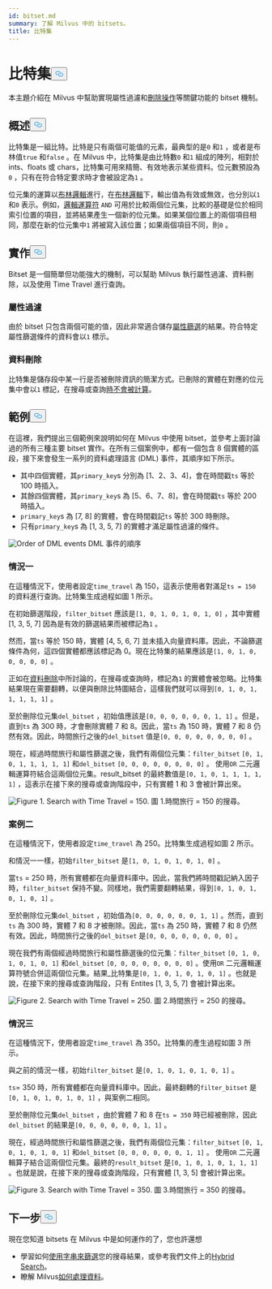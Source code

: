```yaml
---
id: bitset.md
summary: 了解 Milvus 中的 bitsets。
title: 比特集
---
```


<h1 id="Bitset" class="common-anchor-header">比特集<button data-href="#Bitset" class="anchor-icon" translate="no">
      <svg translate="no"
        aria-hidden="true"
        focusable="false"
        height="20"
        version="1.1"
        viewBox="0 0 16 16"
        width="16"
      >
        <path
          fill="#0092E4"
          fill-rule="evenodd"
          d="M4 9h1v1H4c-1.5 0-3-1.69-3-3.5S2.55 3 4 3h4c1.45 0 3 1.69 3 3.5 0 1.41-.91 2.72-2 3.25V8.59c.58-.45 1-1.27 1-2.09C10 5.22 8.98 4 8 4H4c-.98 0-2 1.22-2 2.5S3 9 4 9zm9-3h-1v1h1c1 0 2 1.22 2 2.5S13.98 12 13 12H9c-.98 0-2-1.22-2-2.5 0-.83.42-1.64 1-2.09V6.25c-1.09.53-2 1.84-2 3.25C6 11.31 7.55 13 9 13h4c1.45 0 3-1.69 3-3.5S14.5 6 13 6z"
        ></path>
      </svg>
    </button></h1><p>本主題介紹在 Milvus 中幫助實現屬性過濾和<a href="https://milvus.io/blog/2022-02-07-how-milvus-deletes-streaming-data-in-distributed-cluster.md">刪除操作</a>等關鍵功能的 bitset 機制。</p>
<h2 id="Overview" class="common-anchor-header">概述<button data-href="#Overview" class="anchor-icon" translate="no">
      <svg translate="no"
        aria-hidden="true"
        focusable="false"
        height="20"
        version="1.1"
        viewBox="0 0 16 16"
        width="16"
      >
        <path
          fill="#0092E4"
          fill-rule="evenodd"
          d="M4 9h1v1H4c-1.5 0-3-1.69-3-3.5S2.55 3 4 3h4c1.45 0 3 1.69 3 3.5 0 1.41-.91 2.72-2 3.25V8.59c.58-.45 1-1.27 1-2.09C10 5.22 8.98 4 8 4H4c-.98 0-2 1.22-2 2.5S3 9 4 9zm9-3h-1v1h1c1 0 2 1.22 2 2.5S13.98 12 13 12H9c-.98 0-2-1.22-2-2.5 0-.83.42-1.64 1-2.09V6.25c-1.09.53-2 1.84-2 3.25C6 11.31 7.55 13 9 13h4c1.45 0 3-1.69 3-3.5S14.5 6 13 6z"
        ></path>
      </svg>
    </button></h2><p>比特集是一組比特。比特是只有兩個可能值的元素，最典型的是<code translate="no">0</code> 和<code translate="no">1</code> ，或者是布林值<code translate="no">true</code> 和<code translate="no">false</code> 。在 Milvus 中，比特集是由比特數<code translate="no">0</code> 和<code translate="no">1</code> 組成的陣列，相對於 ints、floats 或 chars，比特集可用來精簡、有效地表示某些資料。位元數預設為<code translate="no">0</code> ，只有在符合特定要求時才會被設定為<code translate="no">1</code> 。</p>
<p>位元集的運算以<a href="/docs/zh-hant/v2.5.x/boolean.md">布林邏輯</a>進行，在<a href="/docs/zh-hant/v2.5.x/boolean.md">布林邏輯</a>下，輸出值為有效或無效，也分別以<code translate="no">1</code> 和<code translate="no">0</code> 表示。例如，<a href="https://milvus.io/docs/v2.1.x/boolean.md#Logical-operators">邏輯運算符</a> <code translate="no">AND</code> 可用於比較兩個位元集，比較的基礎是位於相同索引位置的項目，並將結果產生一個新的位元集。如果某個位置上的兩個項目相同，那麼在新的位元集中<code translate="no">1</code> 將被寫入該位置；如果兩個項目不同，則<code translate="no">0</code> 。</p>
<h2 id="Implementation" class="common-anchor-header">實作<button data-href="#Implementation" class="anchor-icon" translate="no">
      <svg translate="no"
        aria-hidden="true"
        focusable="false"
        height="20"
        version="1.1"
        viewBox="0 0 16 16"
        width="16"
      >
        <path
          fill="#0092E4"
          fill-rule="evenodd"
          d="M4 9h1v1H4c-1.5 0-3-1.69-3-3.5S2.55 3 4 3h4c1.45 0 3 1.69 3 3.5 0 1.41-.91 2.72-2 3.25V8.59c.58-.45 1-1.27 1-2.09C10 5.22 8.98 4 8 4H4c-.98 0-2 1.22-2 2.5S3 9 4 9zm9-3h-1v1h1c1 0 2 1.22 2 2.5S13.98 12 13 12H9c-.98 0-2-1.22-2-2.5 0-.83.42-1.64 1-2.09V6.25c-1.09.53-2 1.84-2 3.25C6 11.31 7.55 13 9 13h4c1.45 0 3-1.69 3-3.5S14.5 6 13 6z"
        ></path>
      </svg>
    </button></h2><p>Bitset 是一個簡單但功能強大的機制，可以幫助 Milvus 執行屬性過濾、資料刪除，以及使用 Time Travel 進行查詢。</p>
<h3 id="Attribute-filtering" class="common-anchor-header">屬性過濾</h3><p>由於 bitset 只包含兩個可能的值，因此非常適合儲存<a href="https://milvus.io/docs/v2.1.x/hybridsearch.md">屬性篩選</a>的結果。符合特定屬性篩選條件的資料會以<code translate="no">1</code> 標示。</p>
<h3 id="Data-deletion" class="common-anchor-header">資料刪除</h3><p>比特集是儲存段中某一行是否被刪除資訊的簡潔方式。已刪除的實體在對應的位元集中會以<code translate="no">1</code> 標記，在搜尋或查詢<a href="https://milvus.io/blog/deleting-data-in-milvus.md">時不會被計算</a>。</p>
<h2 id="Examples" class="common-anchor-header">範例<button data-href="#Examples" class="anchor-icon" translate="no">
      <svg translate="no"
        aria-hidden="true"
        focusable="false"
        height="20"
        version="1.1"
        viewBox="0 0 16 16"
        width="16"
      >
        <path
          fill="#0092E4"
          fill-rule="evenodd"
          d="M4 9h1v1H4c-1.5 0-3-1.69-3-3.5S2.55 3 4 3h4c1.45 0 3 1.69 3 3.5 0 1.41-.91 2.72-2 3.25V8.59c.58-.45 1-1.27 1-2.09C10 5.22 8.98 4 8 4H4c-.98 0-2 1.22-2 2.5S3 9 4 9zm9-3h-1v1h1c1 0 2 1.22 2 2.5S13.98 12 13 12H9c-.98 0-2-1.22-2-2.5 0-.83.42-1.64 1-2.09V6.25c-1.09.53-2 1.84-2 3.25C6 11.31 7.55 13 9 13h4c1.45 0 3-1.69 3-3.5S14.5 6 13 6z"
        ></path>
      </svg>
    </button></h2><p>在這裡，我們提出三個範例來說明如何在 Milvus 中使用 bitset，並參考上面討論過的所有三種主要 bitset 實作。在所有三個案例中，都有一個包含 8 個實體的區段，接下來會發生一系列的資料處理語言 (DML) 事件，其順序如下所示。</p>
<ul>
<li>其中四個實體，其<code translate="no">primary_key</code>s 分別為 [1、2、3、4]，會在時間戳<code translate="no">ts</code> 等於 100 時插入。</li>
<li>其餘四個實體，其<code translate="no">primary_key</code>s 為 [5、6、7、8]，會在時間戳<code translate="no">ts</code> 等於 200 時插入。</li>
<li><code translate="no">primary_key</code>s 為 [7, 8] 的實體，會在時間戳記<code translate="no">ts</code> 等於 300 時刪除。</li>
<li>只有<code translate="no">primary_key</code>s 為 [1, 3, 5, 7] 的實體才滿足屬性過濾的條件。</li>
</ul>
<p>
  
   <span class="img-wrapper"> <img translate="no" src="/docs/v2.5.x/assets/bitset_0.svg" alt="Order of DML events" class="doc-image" id="order-of-dml-events" />
   </span> <span class="img-wrapper"> <span>DML 事件的順序</span> </span></p>
<h3 id="Case-one" class="common-anchor-header">情況一</h3><p>在這種情況下，使用者設定<code translate="no">time_travel</code> 為 150，這表示使用者對滿足<code translate="no">ts = 150</code> 的資料進行查詢。比特集生成過程如圖 1 所示。</p>
<p>在初始篩選階段，<code translate="no">filter_bitset</code> 應該是<code translate="no">[1, 0, 1, 0, 1, 0, 1, 0]</code> ，其中實體 [1, 3, 5, 7] 因為是有效的篩選結果而被標記為<code translate="no">1</code> 。</p>
<p>然而，當<code translate="no">ts</code> 等於 150 時，實體 [4, 5, 6, 7] 並未插入向量資料庫。因此，不論篩選條件為何，這四個實體都應該標記為 0。現在比特集的結果應該是<code translate="no">[1, 0, 1, 0, 0, 0, 0, 0]</code> 。</p>
<p>正如在<a href="#data-deletion">資料刪除</a>中所討論的，在搜尋或查詢時，標記為<code translate="no">1</code> 的實體會被忽略。比特集結果現在需要翻轉，以便與刪除比特圖結合，這樣我們就可以得到<code translate="no">[0, 1, 0, 1, 1, 1, 1, 1]</code> 。</p>
<p>至於刪除位元集<code translate="no">del_bitset</code> ，初始值應該是<code translate="no">[0, 0, 0, 0, 0, 0, 1, 1]</code> 。但是，直到<code translate="no">ts</code> 為 300 時，才會刪除實體 7 和 8。因此，當<code translate="no">ts</code> 為 150 時，實體 7 和 8 仍然有效。因此，時間旅行之後的<code translate="no">del_bitset</code> 值是<code translate="no">[0, 0, 0, 0, 0, 0, 0, 0]</code> 。</p>
<p>現在，經過時間旅行和屬性篩選之後，我們有兩個位元集：<code translate="no">filter_bitset</code> <code translate="no">[0, 1, 0, 1, 1, 1, 1, 1]</code> 和<code translate="no">del_bitset</code> <code translate="no">[0, 0, 0, 0, 0, 0, 0, 0]</code> 。  使用<code translate="no">OR</code> 二元邏輯運算符結合這兩個位元集。result_bitset 的最終數值是<code translate="no">[0, 1, 0, 1, 1, 1, 1, 1]</code> ，這表示在接下來的搜尋或查詢階段中，只有實體 1 和 3 會被計算出來。</p>
<p>
 <span class="img-wrapper">
   <img translate="no" src="/docs/v2.5.x/assets/bitset_1.jpg" alt="Figure 1. Search with Time Travel = 150." class="doc-image" id="figure-1.-search-with-time-travel-=-150." />
   <span>圖 1.時間旅行 = 150 的搜尋</span>。 </span></p>
<h3 id="Case-two" class="common-anchor-header">案例二</h3><p>在這種情況下，使用者設定<code translate="no">time_travel</code> 為 250。比特集生成過程如圖 2 所示。</p>
<p>和情況一一樣，初始<code translate="no">filter_bitset</code> 是<code translate="no">[1, 0, 1, 0, 1, 0, 1, 0]</code> 。</p>
<p>當<code translate="no">ts</code> = 250 時，所有實體都在向量資料庫中。因此，當我們將時間戳記納入因子時，<code translate="no">filter_bitset</code> 保持不變。同樣地，我們需要翻轉結果，得到<code translate="no">[0, 1, 0, 1, 0, 1, 0, 1]</code> 。</p>
<p>至於刪除位元集<code translate="no">del_bitset</code> ，初始值為<code translate="no">[0, 0, 0, 0, 0, 0, 1, 1]</code> 。然而，直到<code translate="no">ts</code> 為 300 時，實體 7 和 8 才被刪除。因此，當<code translate="no">ts</code> 為 250 時，實體 7 和 8 仍然有效。因此，時間旅行之後的<code translate="no">del_bitset</code> 是<code translate="no">[0, 0, 0, 0, 0, 0, 0, 0]</code> 。</p>
<p>現在我們有兩個經過時間旅行和屬性篩選後的位元集：<code translate="no">filter_bitset</code> <code translate="no">[0, 1, 0, 1, 0, 1, 0, 1]</code> 和<code translate="no">del_bitset</code> <code translate="no">[0, 0, 0, 0, 0, 0, 0, 0]</code> 。使用<code translate="no">OR</code> 二元邏輯運算符號合併這兩個位元集。結果_比特集是<code translate="no">[0, 1, 0, 1, 0, 1, 0, 1]</code> 。也就是說，在接下來的搜尋或查詢階段，只有 Entites [1, 3, 5, 7] 會被計算出來。</p>
<p>
 <span class="img-wrapper">
   <img translate="no" src="/docs/v2.5.x/assets/bitset_2.jpg" alt="Figure 2. Search with Time Travel = 250." class="doc-image" id="figure-2.-search-with-time-travel-=-250." />
   <span>圖 2.時間旅行 = 250 的搜尋</span>。 </span></p>
<h3 id="Case-three" class="common-anchor-header">情況三</h3><p>在這種情況下，使用者設定<code translate="no">time_travel</code> 為 350。比特集的產生過程如圖 3 所示。</p>
<p>與之前的情況一樣，初始<code translate="no">filter_bitset</code> 是<code translate="no">[0, 1, 0, 1, 0, 1, 0, 1]</code> 。</p>
<p><code translate="no">ts</code>= 350 時，所有實體都在向量資料庫中。因此，最終翻轉的<code translate="no">filter_bitset</code> 是<code translate="no">[0, 1, 0, 1, 0, 1, 0, 1]</code> ，與案例二相同。</p>
<p>至於刪除位元集<code translate="no">del_bitset</code> ，由於實體 7 和 8 在<code translate="no">ts = 350</code> 時已經被刪除，因此<code translate="no">del_bitset</code> 的結果是<code translate="no">[0, 0, 0, 0, 0, 0, 1, 1]</code> 。</p>
<p>現在，經過時間旅行和屬性篩選之後，我們有兩個位元集：<code translate="no">filter_bitset</code> <code translate="no">[0, 1, 0, 1, 0, 1, 0, 1]</code> 和<code translate="no">del_bitset</code> <code translate="no">[0, 0, 0, 0, 0, 0, 1, 1]</code> 。  使用<code translate="no">OR</code> 二元邏輯算子結合這兩個位元集。最終的<code translate="no">result_bitset</code> 是<code translate="no">[0, 1, 0, 1, 0, 1, 1, 1]</code> 。也就是說，在接下來的搜尋或查詢階段，只有實體 [1, 3, 5] 會被計算出來。</p>
<p>
 <span class="img-wrapper">
   <img translate="no" src="/docs/v2.5.x/assets/bitset_3.jpg" alt="Figure 3. Search with Time Travel = 350." class="doc-image" id="figure-3.-search-with-time-travel-=-350." />
   <span>圖 3.時間旅行 = 350 的搜尋</span>。 </span></p>
<h2 id="Whats-next" class="common-anchor-header">下一步<button data-href="#Whats-next" class="anchor-icon" translate="no">
      <svg translate="no"
        aria-hidden="true"
        focusable="false"
        height="20"
        version="1.1"
        viewBox="0 0 16 16"
        width="16"
      >
        <path
          fill="#0092E4"
          fill-rule="evenodd"
          d="M4 9h1v1H4c-1.5 0-3-1.69-3-3.5S2.55 3 4 3h4c1.45 0 3 1.69 3 3.5 0 1.41-.91 2.72-2 3.25V8.59c.58-.45 1-1.27 1-2.09C10 5.22 8.98 4 8 4H4c-.98 0-2 1.22-2 2.5S3 9 4 9zm9-3h-1v1h1c1 0 2 1.22 2 2.5S13.98 12 13 12H9c-.98 0-2-1.22-2-2.5 0-.83.42-1.64 1-2.09V6.25c-1.09.53-2 1.84-2 3.25C6 11.31 7.55 13 9 13h4c1.45 0 3-1.69 3-3.5S14.5 6 13 6z"
        ></path>
      </svg>
    </button></h2><p>現在您知道 bitsets 在 Milvus 中是如何運作的了，您也許還想</p>
<ul>
<li>學習如何<a href="https://milvus.io/blog/2022-08-08-How-to-use-string-data-to-empower-your-similarity-search-applications.md">使用字串來篩選</a>您的搜尋結果，或參考我們文件上的<a href="https://milvus.io/docs/hybridsearch.md">Hybrid Search</a>。</li>
<li>瞭解 Milvus<a href="https://milvus.io/docs/v2.1.x/data_processing.md">如何處理資料</a>。</li>
</ul>
